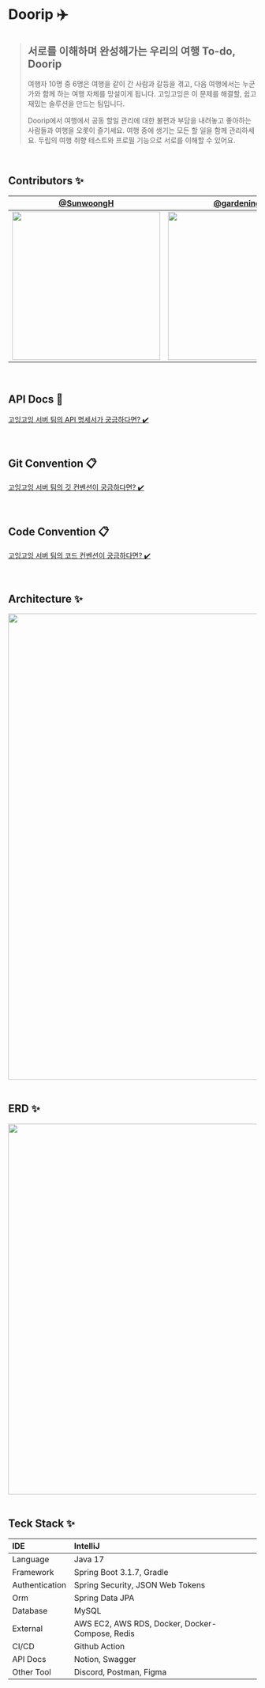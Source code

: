 #  Doorip ✈️
> ## 서로를 이해하며 완성해가는 우리의 여행 To-do, Doorip
>
> 여행자 10명 중 6명은 여행을 같이 간 사람과 갈등을 겪고, 다음 여행에서는 누군가와 함께 하는 여행 자체를 망설이게 됩니다. 
> 고잉고잉은 이 문제를 해결할, 쉽고 재밌는 솔루션을 만드는 팀입니다. 
>
> Doorip에서 여행에서 공동 할일 관리에 대한 불편과 부담을 내려놓고 좋아하는 사람들과 여행을 오롯이 즐기세요.
> 여행 중에 생기는 모든 할 일을 함께 관리하세요. 두립의 여행 취향 테스트와 프로필 기능으로 서로를 이해할 수 있어요.

<br>

## Contributors ✨

<div align=center>
  
| [@SunwoongH](https://github.com/SunwoongH) | [@gardening-y](https://github.com/gardening-y) |
| :---: | :---: |
|<img width="300" src="https://github.com/Team-Going/Going-Server/assets/81796317/e035acec-766f-4776-9172-f62e45c9c505">|<img width="300" src="https://github.com/Team-Going/Going-Server/assets/81796317/902f1481-7256-4a66-a8ff-7d069efcd3ea">|

</div>

<br>

## API Docs 🎁
[고잉고잉 서버 팀의 API 명세서가 궁금하다면? ✔️](https://goinggoing.notion.site/API-5911e45adb1948f4975974703f897513?pvs=4)

<br>

## Git Convention 📋
[고잉고잉 서버 팀의 깃 컨벤션이 궁금하다면? ✔️](https://goinggoing.notion.site/Git-Convention-b52cb0e9151e48b3a609b45da8524c72?pvs=4)

<br>

## Code Convention 📋
[고잉고잉 서버 팀의 코드 컨벤션이 궁금하다면? ✔️](https://goinggoing.notion.site/Code-Convention-915632b532004eeb8352e82ea4386016?pvs=4)

<br>

## Architecture ✨

<div align=center>
  
<img width="943" src="https://github.com/Team-Going/Going-Server/assets/81796317/110fbd69-eb78-449e-b386-ccb0eda6362e">

</div>

<br>

## ERD ✨

<div align=center>
  
<img width="750" src="https://github.com/Team-Going/Going-Server/assets/81796317/8c26c30f-a690-4261-8424-5322a6b4b6ea">

</div>

<br>

## Teck Stack ✨

| IDE | IntelliJ |
|:---|:---|
| Language | Java 17 |
| Framework | Spring Boot 3.1.7, Gradle |
| Authentication | Spring Security, JSON Web Tokens |
| Orm | Spring Data JPA |
| Database | MySQL |
| External | AWS EC2, AWS RDS, Docker, Docker-Compose, Redis |
| CI/CD | Github Action |
| API Docs | Notion, Swagger |
| Other Tool | Discord, Postman, Figma |

<br>
